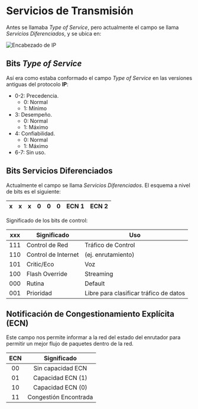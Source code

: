 # Servicios de Transmisión

Antes se llamaba *Type of Service*, pero actualmente el campo se llama *Servicios  Diferenciados*, y se ubica en:

![Encabezado de IP](http://telescript.denayer.wenk.be/~hcr/cn/idoceo/images/ip_header.gif)

## Bits *Type of Service*

Así era como estaba conformado el campo *Type of Service* en las versiones antiguas del protocolo **IP**:

- 0-2: Precedencia.
  - 0: Normal
  - 1: Mínimo 
- 3: Desempeño.
  - 0: Normal
  - 1: Máximo
- 4: Confiabilidad.
  - 0: Normal
  - 1: Máximo
- 6-7: Sin uso.

## Bits Servicios Diferenciados

Actualmente el campo se llama *Servicios Diferenciados*. El esquema a nivel de bits es el siguiente:

|x|x|x|0|0|0|ECN 1| ECN 2
|---|---|---|---|---|---|---|---|


Significado de los bits de control:

|xxx|Significado|Uso
|---|---|---|
|111|Control de Red|Tráfico de Control
|110|Control de Internet|(ej. enrutamiento)
|101|Critic/Eco|Voz
|100|Flash Override|Streaming
|000|Rutina|Default
|001|Prioridad|Libre para clasificar tráfico de datos

## Notificación de Congestionamiento Explícita (ECN)

Este campo nos permite informar a la red del estado del enrutador para permitir un mejor flujo de paquetes dentro de la red.

|ECN|Significado
|:---:|:---:|
|00|Sin capacidad ECN
|01|Capacidad ECN (1)
|10|Capacidad ECN (0)
|11|Congestión Encontrada
